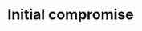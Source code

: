---
layout: page
title: Initial compromise
category: themes
permalink: /themes/initial_compromise
---